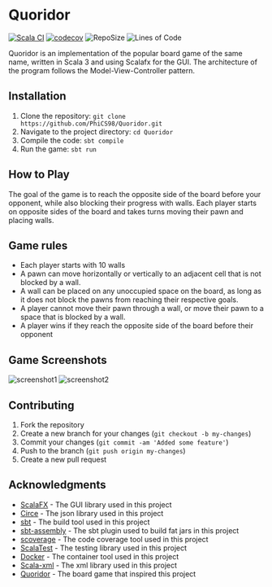 
# Quoridor
[![Scala CI](https://github.com/PhiCS98/Quoridor/actions/workflows/scala.yml/badge.svg)](https://github.com/PhiCS98/Quoridor/actions/workflows/scala.yml)
[![codecov](https://codecov.io/gh/PhiCS98/Quoridor/branch/dev/graph/badge.svg?token=UC46PW3DMN)](https://codecov.io/gh/PhiCS98/Quoridor)
![RepoSize](https://img.shields.io/github/repo-size/PhiCS98/Quoridor)
![Lines of Code](https://tokei.rs/b1/github/PhisCS98/Quoridor)

Quoridor is an implementation of the popular board game of the same name, written in Scala 3 and using Scalafx for the GUI. The architecture of the program follows the Model-View-Controller pattern.

## Installation

1. Clone the repository: `git clone https://github.com/PhiCS98/Quoridor.git`
2. Navigate to the project directory: `cd Quoridor`
3. Compile the code: `sbt compile`
4. Run the game: `sbt run`

## How to Play

The goal of the game is to reach the opposite side of the board before your opponent, while also blocking their progress with walls. Each player starts on opposite sides of the board and takes turns moving their pawn and placing walls.

## Game rules
-  Each player starts with 10 walls
-  A pawn can move horizontally or vertically to an adjacent cell that is not blocked by a wall.
-  A wall can be placed on any unoccupied space on the board, as long as it does not block the pawns from reaching their respective goals.
-  A player cannot move their pawn through a wall, or move their pawn to a space that is blocked by a wall.
-  A player wins if they reach the opposite side of the board before their opponent

## Game Screenshots

![screenshot1](https://i.imgur.com/screenshot1.png)
![screenshot2](https://i.imgur.com/screenshot2.png)

## Contributing

1. Fork the repository
2. Create a new branch for your changes (`git checkout -b my-changes`)
3. Commit your changes (`git commit -am 'Added some feature'`)
4. Push to the branch (`git push origin my-changes`)
5. Create a new pull request

## Acknowledgments

* [ScalaFX](https://www.scalafx.org/) - The GUI library used in this project
* [Circe](https://circe.github.io/circe/) - The json library used in this project
* [sbt](https://www.scala-sbt.org) - The build tool used in this project
* [sbt-assembly](https://github.com/sbt/sbt-assembly) - The sbt plugin used to build fat jars in this project
* [scoverage](https://github.com/scoverage/sbt-scoverage) - The code coverage tool used in this project
* [ScalaTest](https://www.scalatest.org) - The testing library used in this project
* [Docker](https://www.docker.com) - The container tool used in this project
* [Scala-xml](https://github.com/scala/scala-xml) - The xml library used in this project 
* [Quoridor](https://en.wikipedia.org/wiki/Quoridor) - The board game that inspired this project
